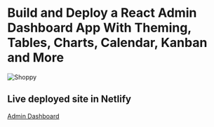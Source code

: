 # Build and Deploy a React Admin Dashboard App With Theming, Tables, Charts, Calendar, Kanban and More

![Shoppy](https://i.ibb.co/W6g39w3/image.png)

## Live deployed site in Netlify

[Admin Dashboard](https://65ed5c1093097c361bfe7dfe--nimble-sprite-d43de2.netlify.app/)
